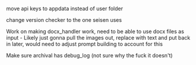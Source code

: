 move api keys to appdata instead of user folder

change version checker to the one seisen uses

Work on making docx_handler work, need to be able to use docx files as input - Likely just gonna pull the images out, replace with text and put back in later, would need to adjust prompt building to account for this

Make sure archival has debug_log (not sure why the fuck it doesn't)